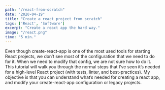 ```yaml
---
path: "/react-from-scratch"
date: "2020-04-19"
title: "Create a react project from scratch"
tags: ['React', 'Software']
excerpt: "Create a react app the hard way."
image: "/react.png"
time: "5 min."
---
```

Even though create-react-app is one of the most used tools for starting React projects, we don’t see most of the configuration that we need to do for it. When we need to modify that config, we are not sure how to do it. This tutorial will walk you through the normal steps that I’ve seen it’s needed for a high-level React project (with tests, linter, and best-practices). My objective is that you can understand what’s needed for creating a react app, and modify your create-react-app configuration or legacy projects.

